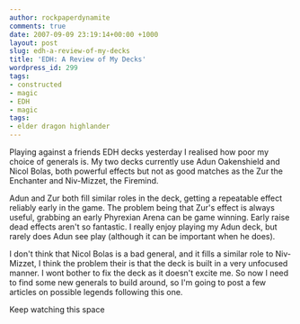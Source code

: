 ```yaml
---
author: rockpaperdynamite
comments: true
date: 2007-09-09 23:19:14+00:00 +1000
layout: post
slug: edh-a-review-of-my-decks
title: 'EDH: A Review of My Decks'
wordpress_id: 299
tags:
- constructed
- magic
- EDH
- magic
tags:
- elder dragon highlander
---
```


Playing against a friends EDH decks yesterday I realised how poor my choice of generals is. My two decks currently use Adun Oakenshield and Nicol Bolas, both powerful effects but not as good matches as the Zur the Enchanter and Niv-Mizzet, the Firemind.

Adun and Zur both fill similar roles in the deck, getting a repeatable effect reliably early in the game. The problem being that Zur's effect is always useful, grabbing an early Phyrexian Arena can be game winning. Early raise dead effects aren't so fantastic. I really enjoy playing my Adun deck, but rarely does Adun see play (although it can be important when he does).

I don't think that Nicol Bolas is a bad general, and it fills a similar role to Niv-Mizzet, I think the problem their is that the deck is built in a very unfocused manner. I wont bother to fix the deck as it doesn't excite me. So now I need to find some new generals to build around, so I'm going to post a few articles on possible legends following this one.

Keep watching this space
